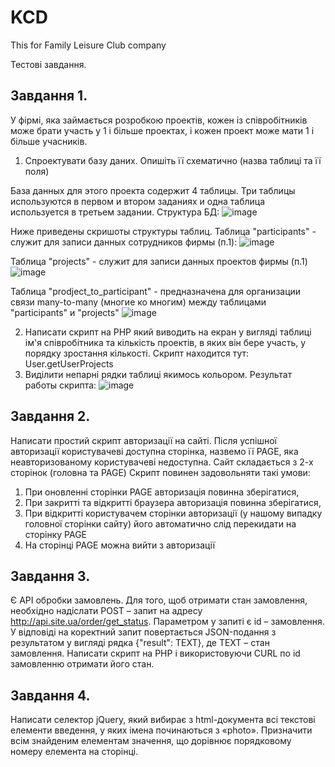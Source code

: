 # KCD
This for Family Leisure Club company

Тестові завдання.

## Завдання 1.
У фірмі, яка займається розробкою проектів, кожен із співробітників може брати участь у 1 і більше проектах, і кожен проект може мати 1 і більше учасників.
1) Спроектувати базу даних. Опишіть її схематично (назва таблиці та її поля)

База данных для этого проекта содержит 4 таблицы. Три таблицы используются в первом и втором заданиях и одна таблица используется в третьем задании.
Структура БД:
![image](https://github.com/makc120264/ksd/assets/17950142/7c99f658-bf88-40a9-b41f-40bc0db60a7e)

Ниже приведены скришоты структуры таблиц.
Таблица "participants" - служит для записи данных сотрудников фирмы (п.1):
![image](https://github.com/makc120264/ksd/assets/17950142/acbf7240-f68b-4ba3-a32b-a9c84777545c)

Таблица "projects" - служит для записи данных проектов фирмы (п.1)
![image](https://github.com/makc120264/ksd/assets/17950142/3ee20b0a-5e29-448c-a576-5754c7e58e08)

Таблица "prodject_to_participant" - предназначена для организации связи many-to-many (многие ко многим) между таблицами "participants" и "projects"
![image](https://github.com/makc120264/ksd/assets/17950142/38b57cd6-f6d0-4e19-941a-f0ef1cc4a863)

2) Написати скрипт на PHP який виводить на екран у вигляді таблиці ім'я співробітника та кількість проектів, в яких він бере участь, у порядку зростання кількості.
Скрипт находится тут: ‎User.getUserProjects
3) Виділити непарні рядки таблиці якимось кольором.
   Результат работы скрипта:
   ![image](https://github.com/makc120264/ksd/assets/17950142/0efdd079-7c24-440d-81e3-3c91e0936de0)


## Завдання 2.
Написати простий скрипт авторизації на сайті. Після успішної авторизації користувачеві доступна сторінка, назвемо її PAGE, яка неавторизованому користувачеві недоступна.
Сайт складається з 2-х сторінок (головна та PAGE)
Скрипт повинен задовольняти такі умови:
1) При оновленні сторінки PAGE авторизація повинна зберігатися,
2) При закритті та відкритті браузера авторизація повинна зберігатися,
3) При відкритті користувачем сторінки авторизації (у нашому випадку головної сторінки сайту) його автоматично слід перекидати на сторінку PAGE
4) На сторінці PAGE можна вийти з авторизації

## Завдання 3.
Є API обробки замовлень. Для того, щоб отримати стан замовлення, необхідно надіслати POST – запит на адресу http://api.site.ua/order/get_status.
Параметром у запиті є id – замовлення.
У відповіді на коректний запит повертається JSON-подання з результатом у вигляді рядка
{"result": TEXT},
де TEXT – стан замовлення.
Написати скрипт на PHP і використовуючи CURL по id замовленню отримати його стан.

## Завдання 4.
Написати селектор jQuery, який вибирає з html-документа всі текстові елементи введення, у яких імена починаються з «photo». Призначити всім знайденим елементам значення, що дорівнює порядковому номеру елемента на сторінці.
